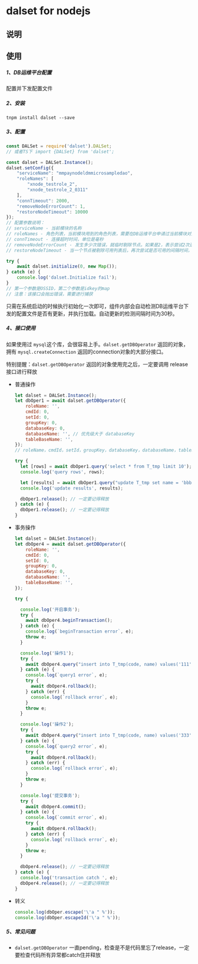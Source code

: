 # dalset for nodejs

## 说明

## 使用

##### 1、DB运维平台配置
配置并下发配置文件

##### 2、安装

`tnpm install dalset --save`

##### 3、配置

```javascript
const DALSet = require('dalset').DALSet;
// 或者TS下 import {DALSet} from 'dalset';

const dalset = DALSet.Instance();
dalset.setConfig({
    "serviceName": "mmpaynodeldmmicrosampledao",
    "roleNames": [
        "xnode_testrole_2",
        "xnode_testrole_2_0311"
    ],
    "connTimeout": 2000,
    "removeNodeErrorCount": 1,
    "restoreNodeTimeout": 10000
});
// 配置参数说明：
// serviceName - 当前模块的名称
// roleNames - 角色列表，当前模块用到的角色列表，需要在DB运维平台申请过当前模块对角色的权限
// connTimeout - 连接超时时间，单位是毫秒
// removeNodeErrorCount - 发生多少次错误，就临时剔除节点。如果是2，表示尝试2次连接节点还是失败，就会把节点临时剔除可用列表。
// restoreNodeTimeout - 当一个节点被剔除可用列表后，再次尝试是否可用的间隔时间，单位是毫秒。

try {
    await dalset.initialize(0, new Map());
} catch (e) {
    console.log('dalset.Initialize fail');
}
// 第一个参数是OSSID，第二个参数是idkey的map
// 注意：该接口会抛出错误，需要进行捕获

```

只需在系统启动的时候执行初始化一次即可，组件内部会自动检测DB运维平台下发的配置文件是否有更新，并执行加载。自动更新的检测间隔时间为30秒。

##### 4、接口使用

如果使用过 `mysql`这个库，会很容易上手。`dalset.getDBOperator` 返回的对象，拥有 `mysql.createConnection` 返回的connection对象的大部分接口。

特别提醒：`dalset.getDBOperator` 返回的对象使用完之后，一定要调用 release 接口进行释放

- 普通操作
  ```javascript
  let dalset = DALSet.Instance();
  let dbOper1 = await dalset.getDBOperator({
      roleName: '',
      cmdId: 0,
      setId: 0,
      groupKey: 0,
      databaseKey: 0,
      databaseName: '', // 优先级大于 databaseKey
      tableBaseName: '',
  });
  // roleName，cmdId，setId，groupKey，databaseKey，databaseName，tableBaseName 根据实际情况传入，这些参数和在DB运维平台配置的角色、组、权限等密切相关，请一定正确传入。如果不清楚可咨询数据库运维同事。
  
  try {
    let [rows] = await dbOper1.query('select * from T_tmp limit 10');
    console.log('query rows', rows);

    let [results] = await dbOper1.query("update T_tmp set name = 'bbb' where code = 'aaa' limit 1");
    console.log('update results', results);

    dbOper1.release(); // 一定要记得释放
  } catch (e) {
    dbOper1.release(); // 一定要记得释放
  }
  
  ```
  
  
  
- 事务操作

  ```javascript
  let dalset = DALSet.Instance();
  let dbOper4 = await dalset.getDBOperator({
      roleName: '',
      cmdId: 0,
      setId: 0,
      groupKey: 0,
      databaseKey: 0,
      databaseName: '',
      tableBaseName: '',
  });
  
  try {
  
    console.log('开启事务');
    try {
      await dbOper4.beginTransaction();
    } catch (e) {
      console.log(`beginTransaction error`, e);
      throw e;
    }

    console.log('操作1');
    try {
      await dbOper4.query("insert into T_tmp(code, name) values('111', '222')");
    } catch (e) {
      console.log(`query1 error`, e);
      try {
        await dbOper4.rollback();
      } catch (err) {
        console.log(`rollback error`, e);
      }
      throw e;
    }

    console.log('操作2');
    try {
      await dbOper4.query("insert into T_tmp(code, name) values('333', '444')");
    } catch (e) {
      console.log(`query2 error`, e);
      try {
        await dbOper4.rollback();
      } catch (err) {
        console.log(`rollback error`, e);
      }
      throw e;
    }

    console.log('提交事务');
    try {
      await dbOper4.commit();
    } catch (e) {
      console.log(`commit error`, e);
      try {
        await dbOper4.rollback();
      } catch (err) {
        console.log(`rollback error`, e);
      }
      throw e;
    }

    dbOper4.release(); // 一定要记得释放
  } catch (e) {
    console.log('transaction catch ', e);
    dbOper4.release(); // 一定要记得释放
  }
  
  ```

- 转义
  ```javascript
  console.log(dbOper.escape('\'a " %'));
  console.log(dbOper.escapeId('\'a " %'));
  ```

##### 5、常见问题

-   `dalset.getDBOperator` 一直pending，检查是不是代码里忘了release，一定要检查代码所有异常都catch住并释放
